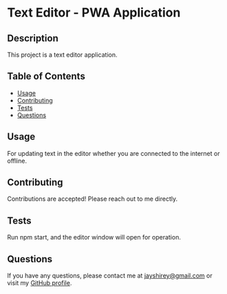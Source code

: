 # Text Editor - PWA Application

## Description
This project is a text editor application.

## Table of Contents
* [Usage](#usage)
* [Contributing](#contributing)
* [Tests](#tests)
* [Questions](#questions)

## Usage
For updating text in the editor whether you are connected to the internet or offline.

## Contributing
Contributions are accepted! Please reach out to me directly.

## Tests
Run npm start, and the editor window will open for operation.


## Questions
If you have any questions, please contact me at jayshirey@gmail.com	 or visit my [GitHub profile](https://github.com/jpshirey5).
